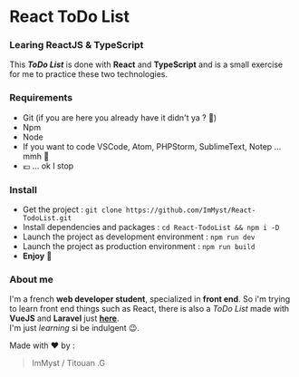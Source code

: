 # React ToDo List

### Learing ReactJS & TypeScript

This _**ToDo List**_ is done with **React** and **TypeScript** and is a small exercise for me to practice these two technologies.

### Requirements

* Git (if you are here you already have it didn't ya ? :eyes:)
* Npm
* Node
* If you want to code VSCode, Atom, PHPStorm, SublimeText, Notep ... mmh 🤔
* :euro: ... ok I stop

### Install

* Get the project : `git clone https://github.com/ImMyst/React-TodoList.git`
* Install dependencies and packages : `cd React-TodoList && npm i -D`
* Launch the project as development environment : `npm run dev`
* Launch the project as production environment :  `npm run build`
* **Enjoy** :tada: 

### About me

I'm a french **web developer student**, specialized in **front end**. So i'm trying to learn front end things such as React, there is also a *ToDo List* made with **VueJS** and **Laravel** just **[here](https://github.com/ImMyst/Kata-laravel-vuejs-todolist)**.<br>
I'm just *learning* si be indulgent :wink:.

Made with :heart: by :
> ImMyst / Titouan .G
